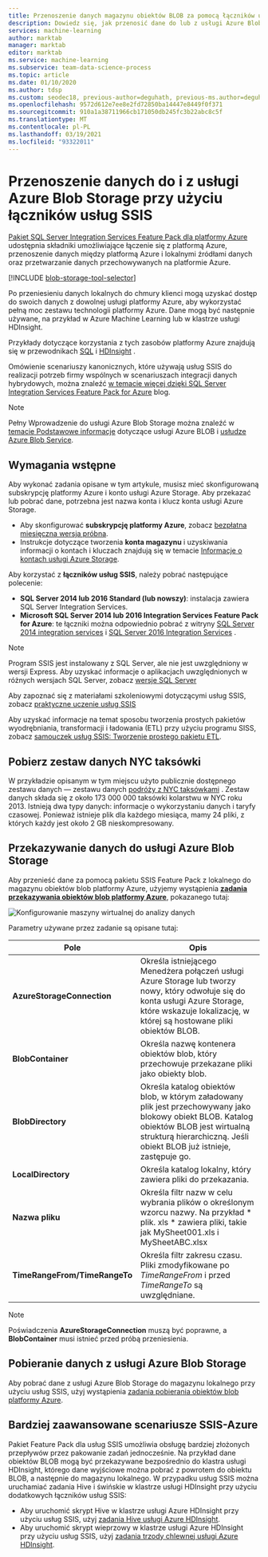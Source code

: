 ```yaml
---
title: Przenoszenie danych magazynu obiektów BLOB za pomocą łączników usług SSIS — proces nauki o danych zespołowych
description: Dowiedz się, jak przenosić dane do lub z usługi Azure Blob Storage przy użyciu pakietu SQL Server Integration Services Feature Pack dla platformy Azure.
services: machine-learning
author: marktab
manager: marktab
editor: marktab
ms.service: machine-learning
ms.subservice: team-data-science-process
ms.topic: article
ms.date: 01/10/2020
ms.author: tdsp
ms.custom: seodec18, previous-author=deguhath, previous-ms.author=deguhath
ms.openlocfilehash: 9572d612e7ee8e2fd72850ba14447e8449f0f371
ms.sourcegitcommit: 910a1a38711966cb171050db245fc3b22abc8c5f
ms.translationtype: MT
ms.contentlocale: pl-PL
ms.lasthandoff: 03/19/2021
ms.locfileid: "93322011"
---
```

# <a name="move-data-to-or-from-azure-blob-storage-using-ssis-connectors"></a>Przenoszenie danych do i z usługi Azure Blob Storage przy użyciu łączników usług SSIS
[Pakiet SQL Server Integration Services Feature Pack dla platformy Azure](/sql/integration-services/azure-feature-pack-for-integration-services-ssis) udostępnia składniki umożliwiające łączenie się z platformą Azure, przenoszenie danych między platformą Azure i lokalnymi źródłami danych oraz przetwarzanie danych przechowywanych na platformie Azure.

[!INCLUDE [blob-storage-tool-selector](../../../includes/machine-learning-blob-storage-tool-selector.md)]

Po przeniesieniu danych lokalnych do chmury klienci mogą uzyskać dostęp do swoich danych z dowolnej usługi platformy Azure, aby wykorzystać pełną moc zestawu technologii platformy Azure. Dane mogą być następnie używane, na przykład w Azure Machine Learning lub w klastrze usługi HDInsight.

Przykłady dotyczące korzystania z tych zasobów platformy Azure znajdują się w przewodnikach [SQL](sql-walkthrough.md) i [HDInsight](hive-walkthrough.md) .

Omówienie scenariuszy kanonicznych, które używają usług SSIS do realizacji potrzeb firmy wspólnych w scenariuszach integracji danych hybrydowych, można znaleźć [w temacie więcej dzięki SQL Server Integration Services Feature Pack for Azure](https://techcommunity.microsoft.com/t5/sql-server-integration-services/doing-more-with-sql-server-integration-services-feature-pack-for/ba-p/388238) blog.

> [!NOTE]
> Pełny Wprowadzenie do usługi Azure Blob Storage można znaleźć w [temacie Podstawowe informacje](../../storage/blobs/storage-quickstart-blobs-dotnet.md) dotyczące usługi Azure BLOB i [usłudze Azure Blob Service](/rest/api/storageservices/Blob-Service-Concepts).
> 
> 

## <a name="prerequisites"></a>Wymagania wstępne
Aby wykonać zadania opisane w tym artykule, musisz mieć skonfigurowaną subskrypcję platformy Azure i konto usługi Azure Storage. Aby przekazać lub pobrać dane, potrzebna jest nazwa konta i klucz konta usługi Azure Storage.

* Aby skonfigurować **subskrypcję platformy Azure**, zobacz [bezpłatna miesięczna wersja próbna](https://azure.microsoft.com/pricing/free-trial/).
* Instrukcje dotyczące tworzenia **konta magazynu** i uzyskiwania informacji o kontach i kluczach znajdują się w temacie [Informacje o kontach usługi Azure Storage](../../storage/common/storage-account-create.md).

Aby korzystać z **łączników usług SSIS**, należy pobrać następujące polecenie:

* **SQL Server 2014 lub 2016 Standard (lub nowszy)**: instalacja zawiera SQL Server Integration Services.
* **Microsoft SQL Server 2014 lub 2016 Integration Services Feature Pack for Azure**: te łączniki można odpowiednio pobrać z witryny [SQL Server 2014 integration services](https://www.microsoft.com/download/details.aspx?id=47366) i [SQL Server 2016 Integration Services](https://www.microsoft.com/download/details.aspx?id=49492) .

> [!NOTE]
> Program SSIS jest instalowany z SQL Server, ale nie jest uwzględniony w wersji Express. Aby uzyskać informacje o aplikacjach uwzględnionych w różnych wersjach SQL Server, zobacz [wersje SQL Server](https://www.microsoft.com/en-us/server-cloud/products/sql-server-editions/)
> 
> 

Aby zapoznać się z materiałami szkoleniowymi dotyczącymi usług SSIS, zobacz [praktyczne uczenie usług SSIS](https://www.microsoft.com/sql-server/training-certification)

Aby uzyskać informacje na temat sposobu tworzenia prostych pakietów wyodrębniania, transformacji i ładowania (ETL) przy użyciu programu SISS, zobacz [samouczek usług SSIS: Tworzenie prostego pakietu ETL](/sql/integration-services/ssis-how-to-create-an-etl-package).

## <a name="download-nyc-taxi-dataset"></a>Pobierz zestaw danych NYC taksówki
W przykładzie opisanym w tym miejscu użyto publicznie dostępnego zestawu danych — zestawu danych [podróży z NYC taksówkami](https://www.andresmh.com/nyctaxitrips/) . Zestaw danych składa się z około 173 000 000 taksówki kolarstwu w NYC roku 2013. Istnieją dwa typy danych: informacje o wykorzystaniu danych i taryfy czasowej. Ponieważ istnieje plik dla każdego miesiąca, mamy 24 pliki, z których każdy jest około 2 GB nieskompresowany.

## <a name="upload-data-to-azure-blob-storage"></a>Przekazywanie danych do usługi Azure Blob Storage
Aby przenieść dane za pomocą pakietu SSIS Feature Pack z lokalnego do magazynu obiektów blob platformy Azure, użyjemy wystąpienia [**zadania przekazywania obiektów blob platformy Azure**](/sql/integration-services/control-flow/azure-blob-upload-task), pokazanego tutaj:

![Konfigurowanie maszyny wirtualnej do analizy danych](./media/move-data-to-azure-blob-using-ssis/ssis-azure-blob-upload-task.png)

Parametry używane przez zadanie są opisane tutaj:

| Pole | Opis |
| --- | --- |
| **AzureStorageConnection** |Określa istniejącego Menedżera połączeń usługi Azure Storage lub tworzy nowy, który odwołuje się do konta usługi Azure Storage, które wskazuje lokalizację, w której są hostowane pliki obiektów BLOB. |
| **BlobContainer** |Określa nazwę kontenera obiektów blob, który przechowuje przekazane pliki jako obiekty blob. |
| **BlobDirectory** |Określa katalog obiektów blob, w którym załadowany plik jest przechowywany jako blokowy obiekt BLOB. Katalog obiektów BLOB jest wirtualną strukturą hierarchiczną. Jeśli obiekt BLOB już istnieje, zastępuje go. |
| **LocalDirectory** |Określa katalog lokalny, który zawiera pliki do przekazania. |
| **Nazwa pliku** |Określa filtr nazw w celu wybrania plików o określonym wzorcu nazwy. Na przykład \* plik. xls \* zawiera pliki, takie jak MySheet001.xls i MySheetABC.xlsx |
| **TimeRangeFrom/TimeRangeTo** |Określa filtr zakresu czasu. Pliki zmodyfikowane po *TimeRangeFrom* i przed *TimeRangeTo* są uwzględniane. |

> [!NOTE]
> Poświadczenia **AzureStorageConnection** muszą być poprawne, a **BlobContainer** musi istnieć przed próbą przeniesienia.
> 
> 

## <a name="download-data-from-azure-blob-storage"></a>Pobieranie danych z usługi Azure Blob Storage
Aby pobrać dane z usługi Azure Blob Storage do magazynu lokalnego przy użyciu usług SSIS, użyj wystąpienia [zadania pobierania obiektów blob platformy Azure](/sql/integration-services/control-flow/azure-blob-download-task).

## <a name="more-advanced-ssis-azure-scenarios"></a>Bardziej zaawansowane scenariusze SSIS-Azure
Pakiet Feature Pack dla usług SSIS umożliwia obsługę bardziej złożonych przepływów przez pakowanie zadań jednocześnie. Na przykład dane obiektów BLOB mogą być przekazywane bezpośrednio do klastra usługi HDInsight, którego dane wyjściowe można pobrać z powrotem do obiektu BLOB, a następnie do magazynu lokalnego. W przypadku usług SSIS można uruchamiać zadania Hive i świńskie w klastrze usługi HDInsight przy użyciu dodatkowych łączników usług SSIS:

* Aby uruchomić skrypt Hive w klastrze usługi Azure HDInsight przy użyciu usług SSIS, użyj [zadania Hive usługi Azure HDInsight](/sql/integration-services/control-flow/azure-hdinsight-hive-task).
* Aby uruchomić skrypt wieprzowy w klastrze usługi Azure HDInsight przy użyciu usług SSIS, użyj [zadania trzody chlewnej usługi Azure HDInsight](/sql/integration-services/control-flow/azure-hdinsight-pig-task).